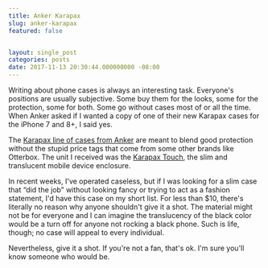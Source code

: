 ```yaml
---
title: Anker Karapax
slug: anker-karapax
featured: false


layout: single_post
categories: posts
date: 2017-11-13 20:30:44.000000000 -08:00
---
```


Writing about phone cases is always an interesting task. Everyone's positions are usually subjective. Some buy them for the looks, some for the protection, some for both. Some go without cases most of or all the time. When Anker asked if I wanted a copy of one of their new Karapax cases for the iPhone 7 and 8+, I said yes.

The [Karapax line of cases from Anker](https://www.anker.com/karapax) are meant to blend good protection without the stupid price tags that come from some other brands like Otterbox. The unit I received was the [Karapax Touch](http://amzn.to/2AGN35G), the slim and translucent mobile device enclosure.

In recent weeks, I've operated caseless, but if I was looking for a slim case that “did the job” without looking fancy or trying to act as a fashion statement, I'd have this case on my short list. For less than $10, there's literally no reason why anyone shouldn't give it a shot. The material might not be for everyone and I can imagine the translucency of the black color would be a turn off for anyone not rocking a black phone. Such is life, though; no case will appeal to every individual.

Nevertheless, give it a shot. If you're not a fan, that's ok. I'm sure you'll know someone who would be.

